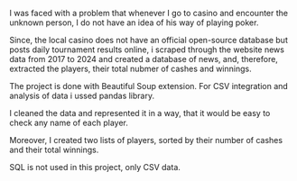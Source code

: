 I was faced with a problem that whenever I go to casino and encounter the unknown person, I do not have an idea of his way of playing poker. 

Since, the local casino does not have an official open-source database but posts daily tournament results online, 
i scraped through the website news data from 2017 to 2024 and created a database of news, and, therefore, extracted the players, their total nubmer of cashes and winnings.

The project is done with Beautiful Soup extension. For CSV integration and analysis of data i ussed pandas library.

I cleaned the data and represented it in a way, that it would be easy to check any name of each player. 

Moreover, I created two lists of players, sorted by their number of cashes and their total winnings.

SQL is not used in this project, only CSV data.

